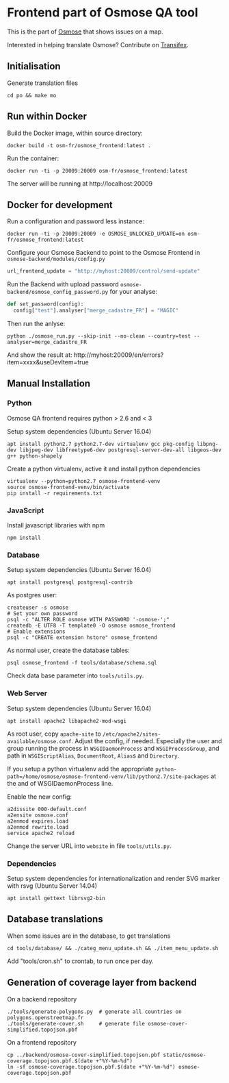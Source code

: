 Frontend part of Osmose QA tool
===============================

This is the part of [Osmose](http://osmose.openstreetmap.fr) that shows issues
on a map.

Interested in helping translate Osmose? Contribute on [Transifex](https://www.transifex.com/openstreetmap-france/osmose/).

Initialisation
--------------

Generate translation files
```
cd po && make mo
```

Run within Docker
-----------------

Build the Docker image, within source directory:
```
docker build -t osm-fr/osmose_frontend:latest .
```

Run the container:
```
docker run -ti -p 20009:20009 osm-fr/osmose_frontend:latest
```

The server will be running at http://localhost:20009

Docker for development
----------------------

Run a configuration and password less instance:
```
docker run -ti -p 20009:20009 -e OSMOSE_UNLOCKED_UPDATE=on osm-fr/osmose_frontend:latest
```

Configure your Osmose Backend to point to the Osmose Frontend in `osmose-backend/modules/config.py`
```python
url_frontend_update = "http://myhost:20009/control/send-update"
```

Run the Backend with upload password `osmose-backend/osmose_config_password.py` for your analyse:
```python
def set_password(config):
  config["test"].analyser["merge_cadastre_FR"] = "MAGIC"
```

Then run the anlyse:
```
python ./osmose_run.py --skip-init --no-clean --country=test --analyser=merge_cadastre_FR
```

And show the result at: http://myhost:20009/en/errors?item=xxxx&useDevItem=true


Manual Installation
-------------------

### Python

Osmose QA frontend requires python > 2.6 and < 3

Setup system dependencies (Ubuntu Server 16.04)
```
apt install python2.7 python2.7-dev virtualenv gcc pkg-config libpng-dev libjpeg-dev libfreetype6-dev postgresql-server-dev-all libgeos-dev g++ python-shapely
```

Create a python virtualenv, active it and install python dependencies
```
virtualenv --python=python2.7 osmose-frontend-venv
source osmose-frontend-venv/bin/activate
pip install -r requirements.txt
```


### JavaScript

Install javascript libraries with npm
```
npm install
```


### Database

Setup system dependencies (Ubuntu Server 16.04)
```
apt install postgresql postgresql-contrib
```

As postgres user:
```
createuser -s osmose
# Set your own password
psql -c "ALTER ROLE osmose WITH PASSWORD '-osmose-';"
createdb -E UTF8 -T template0 -O osmose osmose_frontend
# Enable extensions
psql -c "CREATE extension hstore" osmose_frontend
```

As normal user, create the database tables:
```
psql osmose_frontend -f tools/database/schema.sql
```

Check data base parameter into `tools/utils.py`.


### Web Server

Setup system dependencies (Ubuntu Server 16.04)
```
apt install apache2 libapache2-mod-wsgi
```

As root user, copy `apache-site` to `/etc/apache2/sites-available/osmose.conf`.
Adjust the config, if needed. Especially the user and group running the process in
`WSGIDaemonProcess` and `WSGIProcessGroup`, and path in `WSGIScriptAlias`,
`DocumentRoot`, `Alias`s and `Directory`.

If you setup a python virtualenv add the appropriate `python-path=/home/osmose/osmose-frontend-venv/lib/python2.7/site-packages`
at the and of WSGIDaemonProcess line.

Enable the new config:
```
a2dissite 000-default.conf
a2ensite osmose.conf
a2enmod expires.load
a2enmod rewrite.load
service apache2 reload
```

Change the server URL into `website` in file `tools/utils.py`.


### Dependencies

Setup system dependencies for internationalization and render SVG marker with rsvg (Ubuntu Server 14.04)
```
apt install gettext librsvg2-bin
```

Database translations
---------------------

When some issues are in the database, to get translations
```
cd tools/database/ && ./categ_menu_update.sh && ./item_menu_update.sh
```

Add "tools/cron.sh" to crontab, to run once per day.


Generation of coverage layer from backend
-----------------------------------------

On a backend repository
```
./tools/generate-polygons.py  # generate all countries on polygons.openstreetmap.fr
./tools/generate-cover.sh     # generate file osmose-cover-simplified.topojson.pbf
```

On a frontend repository
```
cp ../backend/osmose-cover-simplified.topojson.pbf static/osmose-coverage.topojson.pbf.$(date +"%Y-%m-%d")
ln -sf osmose-coverage.topojson.pbf.$(date +"%Y-%m-%d") osmose-coverage.topojson.pbf
```
